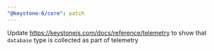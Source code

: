 ```yaml
---
"@keystone-6/core": patch
---
```


Update https://keystonejs.com/docs/reference/telemetry to show that `database` type is collected as part of telemetry
